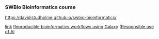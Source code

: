 ### SWBio Bioinformatics course
https://davidjstudholme.github.io/swbio-bioinformatics/


[link](introduction-to-bioinformatics.md)
[Reproducible bioinformatics workflows using Galaxy](introduction-to-galaxy.md)
([Responsible use of AI](responsible-use-of-ai.md)
